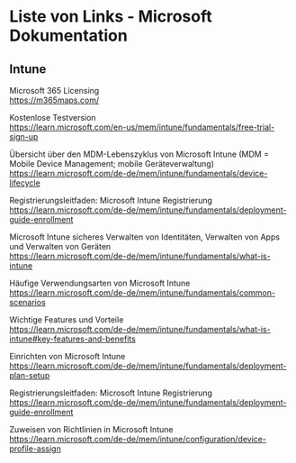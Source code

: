 # Liste von Links - Microsoft Dokumentation

## Intune
Microsoft 365 Licensing  
https://m365maps.com/

Kostenlose Testversion    
https://learn.microsoft.com/en-us/mem/intune/fundamentals/free-trial-sign-up

Übersicht über den MDM-Lebenszyklus von Microsoft Intune (MDM = Mobile Device Management; mobile Geräteverwaltung)  
https://learn.microsoft.com/de-de/mem/intune/fundamentals/device-lifecycle

Registrierungsleitfaden: Microsoft Intune Registrierung  
https://learn.microsoft.com/de-de/mem/intune/fundamentals/deployment-guide-enrollment

Microsoft Intune sicheres Verwalten von Identitäten, Verwalten von Apps und Verwalten von Geräten  
https://learn.microsoft.com/de-de/mem/intune/fundamentals/what-is-intune

Häufige Verwendungsarten von Microsoft Intune  
https://learn.microsoft.com/de-de/mem/intune/fundamentals/common-scenarios

Wichtige Features und Vorteile  
https://learn.microsoft.com/de-de/mem/intune/fundamentals/what-is-intune#key-features-and-benefits

Einrichten von Microsoft Intune  
https://learn.microsoft.com/de-de/mem/intune/fundamentals/deployment-plan-setup

Registrierungsleitfaden: Microsoft Intune Registrierung  
https://learn.microsoft.com/de-de/mem/intune/fundamentals/deployment-guide-enrollment

Zuweisen von Richtlinien in Microsoft Intune  
https://learn.microsoft.com/de-de/mem/intune/configuration/device-profile-assign